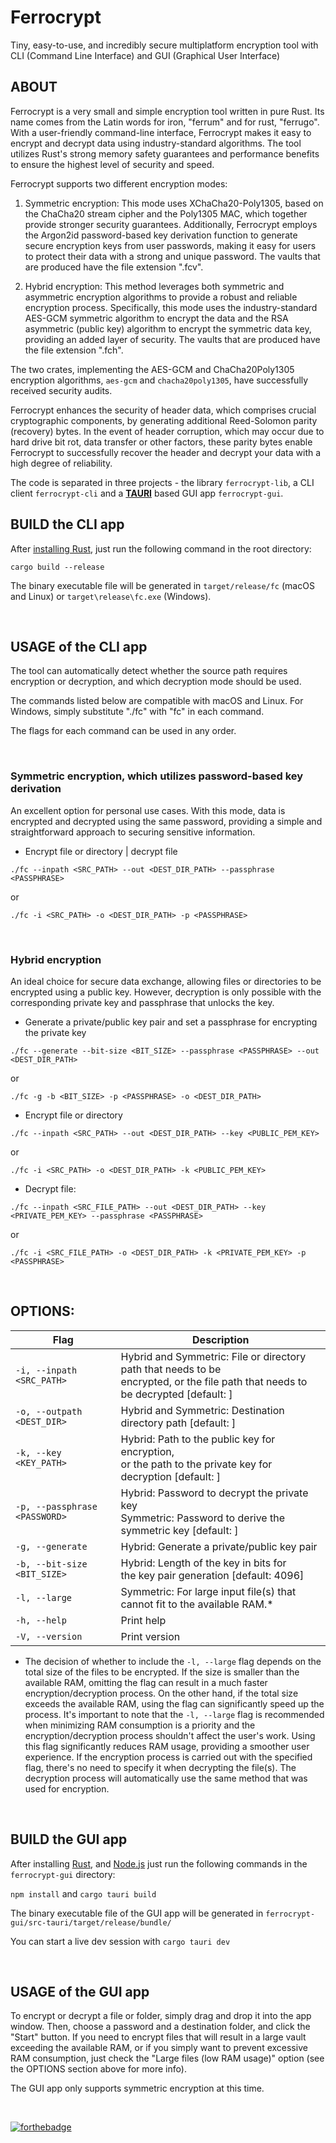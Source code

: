 # Ferrocrypt

Tiny, easy-to-use, and incredibly secure multiplatform encryption tool with CLI (Command Line Interface) 
and GUI (Graphical User Interface)

## ABOUT

Ferrocrypt is a very small and simple encryption tool written in pure Rust.
Its name comes from the Latin words for iron, "ferrum" and for rust, "ferrugo".
With a user-friendly command-line interface, Ferrocrypt makes it easy
to encrypt and decrypt data using industry-standard algorithms.
The tool utilizes Rust's strong memory safety guarantees and performance benefits
to ensure the highest level of security and speed.

Ferrocrypt supports two different encryption modes:

1. Symmetric encryption: This mode uses XChaCha20-Poly1305, based on the ChaCha20 stream cipher 
   and the Poly1305 MAC, which together provide stronger security guarantees.
   Additionally, Ferrocrypt employs the Argon2id password-based key derivation function 
   to generate secure encryption keys from user passwords,
   making it easy for users to protect their data with a strong and unique password.
   The vaults that are produced have the file extension ".fcv".

2. Hybrid encryption: This method leverages both symmetric and asymmetric encryption algorithms
   to provide a robust and reliable encryption process.
   Specifically, this mode uses the industry-standard AES-GCM symmetric algorithm to encrypt the data
   and the RSA asymmetric (public key) algorithm to encrypt the symmetric data key,
   providing an added layer of security. 
   The vaults that are produced have the file extension ".fch".

The two crates, implementing the AES-GCM and ChaCha20Poly1305 encryption algorithms,
`aes-gcm` and `chacha20poly1305`, have successfully received security audits.

Ferrocrypt enhances the security of header data, which comprises crucial cryptographic components, 
by generating additional Reed-Solomon parity (recovery) bytes. In the event of header corruption, 
which may occur due to hard drive bit rot, data transfer or other factors, these parity bytes enable Ferrocrypt 
to successfully recover the header and decrypt your data with a high degree of reliability.

The code is separated in three projects - the library `ferrocrypt-lib`, a CLI client `ferrocrypt-cli` 
and a [**TAURI**](https://tauri.app/) based GUI app `ferrocrypt-gui`.

## BUILD the CLI app

After [installing Rust](https://www.rust-lang.org/learn/get-started), 
just run the following command in the root directory:

```cargo build --release```

The binary executable file will be generated in `target/release/fc` (macOS and Linux)
or `target\release\fc.exe` (Windows).

<br/>

## USAGE of the CLI app

The tool can automatically detect whether the source path requires
encryption or decryption, and which decryption mode should be used.

The commands listed below are compatible with macOS and Linux.
For Windows, simply substitute "./fc" with "fc" in each command.

The flags for each command can be used in any order.

<br/>

### Symmetric encryption, which utilizes password-based key derivation

An excellent option for personal use cases. With this mode, data is encrypted
and decrypted using the same password, providing a simple and straightforward
approach to securing sensitive information.

- Encrypt file or directory | decrypt file

`./fc --inpath <SRC_PATH> --out <DEST_DIR_PATH> --passphrase <PASSPHRASE>`

or

`./fc -i <SRC_PATH> -o <DEST_DIR_PATH> -p <PASSPHRASE>`

<br/>

### Hybrid encryption

An ideal choice for secure data exchange, allowing files or directories
to be encrypted using a public key. However, decryption is only possible
with the corresponding private key and passphrase that unlocks the key.

- Generate a private/public key pair and set a passphrase for encrypting the private key

`./fc --generate --bit-size <BIT_SIZE> --passphrase <PASSPHRASE> --out <DEST_DIR_PATH>`

or

`./fc -g -b <BIT_SIZE> -p <PASSPHRASE> -o <DEST_DIR_PATH>`

- Encrypt file or directory

`./fc --inpath <SRC_PATH> --out <DEST_DIR_PATH> --key <PUBLIC_PEM_KEY>`

or

`./fc -i <SRC_PATH> -o <DEST_DIR_PATH> -k <PUBLIC_PEM_KEY>`

- Decrypt file:

`./fc --inpath <SRC_FILE_PATH> --out <DEST_DIR_PATH> --key <PRIVATE_PEM_KEY> --passphrase <PASSPHRASE>`

or

`./fc -i <SRC_FILE_PATH> -o <DEST_DIR_PATH> -k <PRIVATE_PEM_KEY> -p <PASSPHRASE>`

<br/>

## OPTIONS:

| Flag                          | Description                                                                                                                           |
|-------------------------------|---------------------------------------------------------------------------------------------------------------------------------------|
| `-i, --inpath <SRC_PATH>`     | Hybrid and Symmetric: File or directory path that needs to be <br/>encrypted, or the file path that needs to be decrypted [default: ] |
| `-o, --outpath <DEST_DIR>`    | Hybrid and Symmetric: Destination directory path [default: ]                                                                          |                                                                             
| `-k, --key <KEY_PATH>`        | Hybrid: Path to the public key for encryption, <br/>or the path to the private key for decryption [default: ]                         |                                                         
| `-p, --passphrase <PASSWORD>` | Hybrid: Password to decrypt the private key <br/>Symmetric: Password to derive the symmetric key [default: ]                          |
| `-g, --generate`              | Hybrid: Generate a private/public key pair                                                                                            |                                                                                                 
| `-b, --bit-size <BIT_SIZE>`   | Hybrid: Length of the key in bits for <br/>the key pair generation [default: 4096]                                                    |                                                                          
| `-l, --large`                 | Symmetric: For large input file(s) that cannot fit to the available RAM.*                                                             |                                                                       
| `-h, --help`                  | Print help                                                                                                                            |                                                                                                                                   
| `-V, --version`               | Print version                                                                                                                         |                                                                                                                             |

* The decision of whether to include the `-l, --large` flag depends on the total size of the files to be encrypted. 
If the size is smaller than the available RAM, omitting the flag can result in a much faster encryption/decryption process. 
On the other hand, if the total size exceeds the available RAM, using the flag can significantly speed up the process.
It's important to note that the `-l, --large` flag is recommended when minimizing RAM consumption is a priority and the encryption/decryption process 
shouldn't affect the user's work. Using this flag significantly reduces RAM usage, providing a smoother user experience.
If the encryption process is carried out with the specified flag, there's no need to specify it when decrypting the file(s). 
The decryption process will automatically use the same method that was used for encryption.

<br/>

## BUILD the GUI app

After installing [Rust](https://www.rust-lang.org/learn/get-started),
and [Node.js](https://nodejs.org/) just run the following commands in the `ferrocrypt-gui` directory:

```npm install``` and ```cargo tauri build```

The binary executable file of the GUI app will be generated in `ferrocrypt-gui/src-tauri/target/release/bundle/`

You can start a live dev session with ```cargo tauri dev```

<br/>

## USAGE of the GUI app

To encrypt or decrypt a file or folder, simply drag and drop it into the app window. 
Then, choose a password and a destination folder, and click the "Start" button.
If you need to encrypt files that will result in a large vault exceeding the available RAM,
or if you simply want to prevent excessive RAM consumption,
just check the "Large files (low RAM usage)" option (see the OPTIONS section above for more info).

The GUI app only supports symmetric encryption at this time.

<br/>

[![forthebadge](https://forthebadge.com/images/badges/made-with-rust.svg)](https://forthebadge.com)
